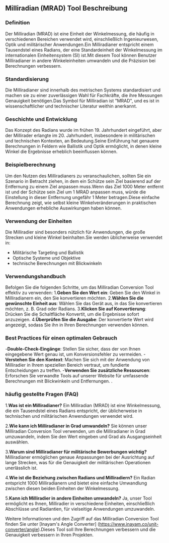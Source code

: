 ## Milliradian (MRAD) Tool Beschreibung

### Definition
Der Milliradian (MRAD) ist eine Einheit der Winkelmessung, die häufig in verschiedenen Bereichen verwendet wird, einschließlich Ingenieurwesen, Optik und militärischer Anwendungen.Ein Milliradianer entspricht einem Tausendstel eines Radians, der eine Standardeinheit der Winkelmessung im internationalen Einheitensystem (SI) ist.Mit diesem Tool können Benutzer Milliradianer in andere Winkeleinheiten umwandeln und die Präzision bei Berechnungen verbessern.

### Standardisierung
Die Milliradianer sind innerhalb des metrischen Systems standardisiert und machen sie zu einer zuverlässigen Wahl für Fachkräfte, die ihre Messungen Genauigkeit benötigen.Das Symbol für Milliradian ist "MRAD", und es ist in wissenschaftlicher und technischer Literatur weithin anerkannt.

### Geschichte und Entwicklung
Das Konzept des Radians wurde im frühen 19. Jahrhundert eingeführt, aber der Millirader erlangte im 20. Jahrhundert, insbesondere in militärischen und technischen Kontexten, an Bedeutung.Seine Einführung hat genauere Berechnungen in Feldern wie Ballistik und Optik ermöglicht, in denen kleine Winkel die Ergebnisse erheblich beeinflussen können.

### Beispielberechnung
Um den Nutzen des Milliradianers zu veranschaulichen, sollten Sie ein Szenario in Betracht ziehen, in dem ein Schütze sein Ziel basierend auf der Entfernung zu einem Ziel anpassen muss.Wenn das Ziel 1000 Meter entfernt ist und der Schütze sein Ziel um 1 MRAD anpassen muss, würde die Einstellung in dieser Entfernung ungefähr 1 Meter betragen.Diese einfache Berechnung zeigt, wie selbst kleine Winkelveränderungen in praktischen Anwendungen erhebliche Auswirkungen haben können.

### Verwendung der Einheiten
Die Milliradier sind besonders nützlich für Anwendungen, die große Strecken und kleine Winkel beinhalten.Sie werden üblicherweise verwendet in:
- Militärische Targeting und Ballistik
- Optische Systeme und Objektive
- technische Berechnungen mit Blickwinkeln

### Verwendungshandbuch
Befolgen Sie die folgenden Schritte, um das Milliradian Conversion Tool effektiv zu verwenden:
1.**Geben Sie den Wert ein**: Geben Sie den Winkel in Milliradianern ein, den Sie konvertieren möchten.
2.**Wählen Sie die gewünschte Einheit aus**: Wählen Sie das Gerät aus, in das Sie konvertieren möchten, z. B. Grad oder Radians.
3.**Klicken Sie auf Konvertierung**: Drücken Sie die Schaltfläche Konvertit, um die Ergebnisse sofort anzuzeigen.
4.**Überprüfen Sie die Ausgabe**: Der konvertierte Wert wird angezeigt, sodass Sie ihn in Ihren Berechnungen verwenden können.

### Best Practices für einen optimalen Gebrauch
-**Double-Check-Eingänge**: Stellen Sie sicher, dass der von Ihnen eingegebene Wert genau ist, um Konversionsfehler zu vermeiden.
-**Verstehen Sie den Kontext**: Machen Sie sich mit der Anwendung von Milliradier in Ihrem speziellen Bereich vertraut, um fundierte Entscheidungen zu treffen.
-**Verwenden Sie zusätzliche Ressourcen**: Erforschen Sie verwandte Tools auf unserer Website für umfassende Berechnungen mit Blickwinkeln und Entfernungen.
.

### häufig gestellte Fragen (FAQ)

1.**Was ist ein Milliradianer?**
Ein Milliradian (MRAD) ist eine Winkelmessung, die ein Tausendstel eines Radians entspricht, der üblicherweise in technischen und militärischen Anwendungen verwendet wird.

2.**Wie kann ich Milliradianer in Grad umwandeln?**
Sie können unser Milliradian Conversion Tool verwenden, um die Milliradianer in Grad umzuwandeln, indem Sie den Wert eingeben und Grad als Ausgangseinheit auswählen.

3.**Warum sind Milliradianer für militärische Bewerbungen wichtig?**
Milliradianer ermöglichen genaue Anpassungen bei der Ausrichtung auf lange Strecken, was für die Genauigkeit der militärischen Operationen unerlässlich ist.

4.**Wie ist die Beziehung zwischen Radians und Milliradiern?**
Ein Radian entspricht 1000 Milliradianern und bietet eine einfache Umwandlung zwischen diesen beiden Einheiten der Winkelmessung.

5.**Kann ich Milliradier in andere Einheiten umwandeln?**
Ja, unser Tool ermöglicht es Ihnen, Milliradier in verschiedene Einheiten, einschließlich Abschlüsse und Radiantien, für vielseitige Anwendungen umzuwandeln.

Weitere Informationen und den Zugriff auf das Milliradian Conversion Tool finden Sie unter [Inayam's Angle Converter] (https://www.inayam.co/unit-converter/angle).Dieses Tool soll Ihre Berechnungen verbessern und die Genauigkeit verbessern in Ihren Projekten.